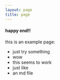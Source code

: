 ```yaml
---
layout: page
title: page
---
```


#### happy end!!

this is an example page:  

  - just try something
  - wow
  - this seems to work
  - just like
  - an md file
